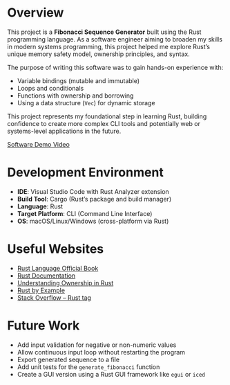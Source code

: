 # Overview

This project is a **Fibonacci Sequence Generator** built using the Rust programming language. As a software engineer aiming to broaden my skills in modern systems programming, this project helped me explore Rust’s unique memory safety model, ownership principles, and syntax.

The purpose of writing this software was to gain hands-on experience with:
- Variable bindings (mutable and immutable)
- Loops and conditionals
- Functions with ownership and borrowing
- Using a data structure (`Vec`) for dynamic storage

This project represents my foundational step in learning Rust, building confidence to create more complex CLI tools and potentially web or systems-level applications in the future.

[Software Demo Video](https://www.youtube.com/watch?v=sS4pYQmd34w)

# Development Environment

- **IDE**: Visual Studio Code with Rust Analyzer extension  
- **Build Tool**: Cargo (Rust’s package and build manager)  
- **Language**: Rust  
- **Target Platform**: CLI (Command Line Interface)  
- **OS**: macOS/Linux/Windows (cross-platform via Rust)

# Useful Websites

- [Rust Language Official Book](https://doc.rust-lang.org/book/)
- [Rust Documentation](https://doc.rust-lang.org/std/)
- [Understanding Ownership in Rust](https://doc.rust-lang.org/book/ch04-00-understanding-ownership.html)
- [Rust by Example](https://doc.rust-lang.org/rust-by-example/)
- [Stack Overflow – Rust tag](https://stackoverflow.com/questions/tagged/rust)

# Future Work

- Add input validation for negative or non-numeric values
- Allow continuous input loop without restarting the program
- Export generated sequence to a file
- Add unit tests for the `generate_fibonacci` function
- Create a GUI version using a Rust GUI framework like `egui` or `iced`
